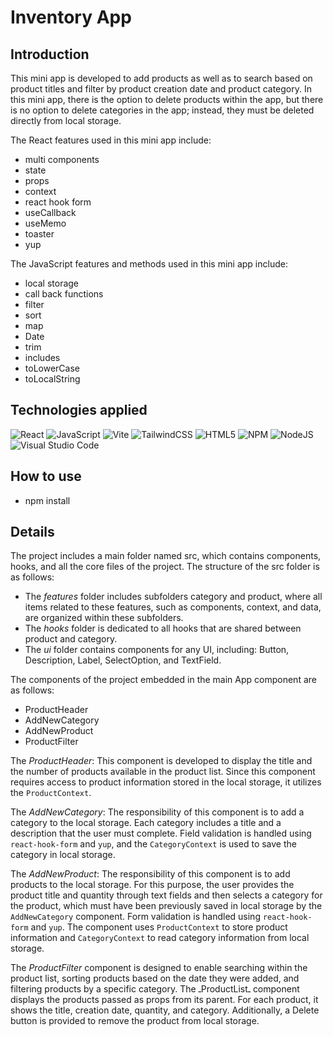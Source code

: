 # Inventory App  




## Introduction
This mini app is developed  to add products as well as to search based on product titles and filter by product creation date and product category.
In this mini app, there is the option to delete products within the app, but there is no option to delete categories in the app; instead, they must be deleted directly from local storage.

The React features used in this mini app include: 
- multi components
- state
-  props
- context
- react hook form
- useCallback
- useMemo
- toaster
- yup
  
The JavaScript features and methods used in this mini app include: 
- local storage
- call back functions
- filter
- sort
- map
- Date
- trim
- includes
- toLowerCase
- toLocalString

## Technologies applied 

![React](https://img.shields.io/badge/react-%2320232a.svg?style=for-the-badge&logo=react&logoColor=%2361DAFB)
![JavaScript](https://img.shields.io/badge/javascript-%23323330.svg?style=for-the-badge&logo=javascript&logoColor=%23F7DF1E)
![Vite](https://img.shields.io/badge/vite-%23646CFF.svg?style=for-the-badge&logo=vite&logoColor=white)
![TailwindCSS](https://img.shields.io/badge/tailwindcss-%2338B2AC.svg?style=for-the-badge&logo=tailwind-css&logoColor=white)
![HTML5](https://img.shields.io/badge/html5-%23E34F26.svg?style=for-the-badge&logo=html5&logoColor=white)
![NPM](https://img.shields.io/badge/NPM-%23CB3837.svg?style=for-the-badge&logo=npm&logoColor=white)
![NodeJS](https://img.shields.io/badge/node.js-6DA55F?style=for-the-badge&logo=node.js&logoColor=white)
![Visual Studio Code](https://img.shields.io/badge/Visual%20Studio%20Code-0078d7.svg?style=for-the-badge&logo=visual-studio-code&logoColor=white)




## How to use
- npm install

  
## Details
The project includes a main folder named src, which contains components, hooks, and all the core files of the project.
The structure of the src folder is as follows:
- The *features* folder includes subfolders category and product, where all items related to these features, such as components, context, and data, are organized within these subfolders.
- The *hooks* folder is dedicated to all hooks that are shared between product and category.
- The *ui* folder contains  components for any UI, including: Button, Description, Label, SelectOption, and TextField.

The components of the project embedded in the main App component are as follows:
- ProductHeader
- AddNewCategory
- AddNewProduct
- ProductFilter

The  *ProductHeader*: This component is developed to display the title and the number of products available in the product list. Since this component requires access to product information stored in the local storage, it utilizes the `ProductContext`.

The  _AddNewCategory_: The responsibility of this component is to add a category to the local storage. Each category includes a title and a description that the user must complete. Field validation is handled using `react-hook-form` and `yup`, and the `CategoryContext` is used to save the category in local storage.

The  _AddNewProduct_: The responsibility of this component is to add products to the local storage. For this purpose, the user provides the product title and quantity through text fields and then selects a category for the product, which must have been previously saved in local storage by the `AddNewCategory` component. Form validation is handled using `react-hook-form` and `yup`. The component uses `ProductContext` to store product information and `CategoryContext` to read category information from local storage.

The _ProductFilter_ component is designed to enable searching within the product list, sorting products based on the date they were added, and filtering products by a specific category.
The ـProductListـ  component displays the products passed as props from its parent. For each product, it shows the title, creation date, quantity, and category. Additionally, a Delete button is provided to remove the product from local storage.
